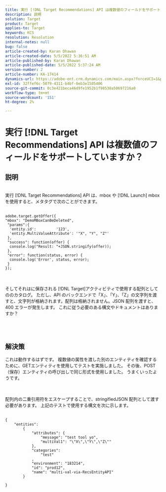 ```yaml
---
title: 実行 [!DNL Target Recommendations] API は複数値のフィールドをサポートしていますか？
description: 説明
solution: Target
product: Target
applies-to: Target
keywords: KCS
resolution: Resolution
internal-notes: null
bug: false
article-created-by: Karan Dhawan
article-created-date: 5/5/2022 5:36:51 AM
article-published-by: Karan Dhawan
article-published-date: 5/5/2022 5:37:24 AM
version-number: 2
article-number: KA-17414
dynamics-url: https://adobe-ent.crm.dynamics.com/main.aspx?forceUCI=1&pagetype=entityrecord&etn=knowledgearticle&id=3c966259-35cc-ec11-a7b5-6045bd00db25
exl-id: 32ffef6c-5079-4311-b4bf-0eb3e1505406
source-git-commit: 0c3e421beca46d9fe1952b1f98538a50697216a0
workflow-type: tm+mt
source-wordcount: '151'
ht-degree: 2%

---
```


# 実行 [!DNL Target Recommendations] API は複数値のフィールドをサポートしていますか？

## 説明

<br>実行 [!DNL Target Recommendations] API は、mbox や [!DNL Launch] mbox を使用すると、メタタグで次のことができます。<br><br>

```
adobe.target.getOffer({
"mbox": "DemoMBoxCanBeDeleted",
 "params":{
  'entity.id':         '123',   
  'entity.MultiValueAttribute': '"X", "Y", "Z"'
 },
 "success": function(offer) {
  console.log("Result: "+JSON.stringify(offer));
 },
 "error": function(status, error) {
  console.log('Error', status, error);
 }
});
```

<br><br>そしてそれはに保存される [!DNL Target]アクティビティで使用する配列としてののカタログ。 ただし、API のバックエンドで「X」、「Y」、「Z」の文字列を渡すと、文字列が格納されます。配列は格納されません。JSON 配列を渡すと、400 エラーが発生します。 これに従う必要のある構文やドキュメントはありますか？<br><br><br><br>

## 解決策


これは動作するはずです。 複数値の属性を渡した別のエンティティを確認するために、GETエンティティを使用してテストを実施しました。 その後、POST（保存）エンティティの呼び出しで同じ形式を使用しました。 うまくいったようです。




<br><br>配列内の二重引用符をエスケープすることで、stringifiedJSON 配列として渡す必要があります。 上記のテストで使用する構文を次に示します。<br><br>

```
{
    "entities":
        {
            "attributes": {
                "message": "test tool yo",
                "multiVal1": "\"X\",\"Y\",\"Z\""
            },
            "categories": 
                "test"
            ,
            "environment": "183214",
            "id": "prod12",
            "name": "multi-val-via-RecsEntityAPI"
        }
    
}
```
